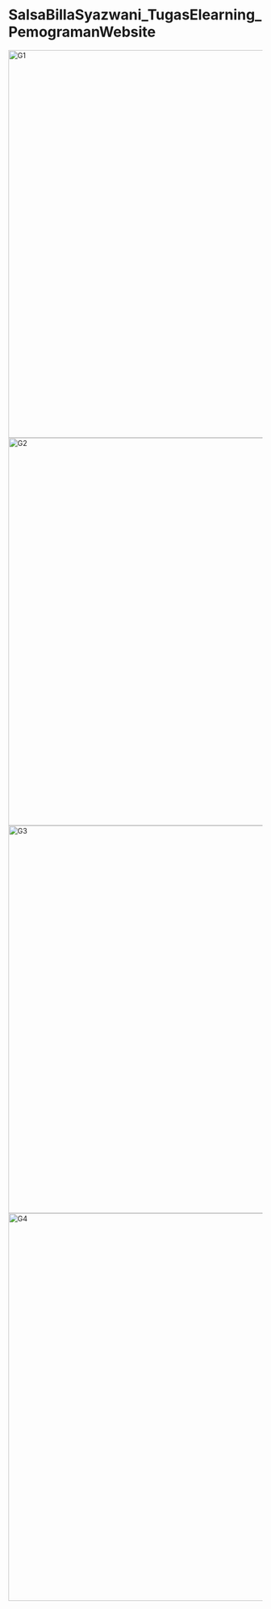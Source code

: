 # SalsaBillaSyazwani_TugasElearning_PemogramanWebsite
<img width="1366" height="768" alt="G1" src="https://github.com/user-attachments/assets/20805711-a515-42fa-b149-74963c8d0339" />
<img width="1366" height="768" alt="G2" src="https://github.com/user-attachments/assets/f7ccb5c6-0351-4dc9-9756-16d5a4db5785" />
<img width="1366" height="768" alt="G3" src="https://github.com/user-attachments/assets/fb3726a4-ead7-499b-a780-0658d24e27ec" />
<img width="1366" height="768" alt="G4" src="https://github.com/user-attachments/assets/5e5cbf5c-c016-48a5-8c64-5e88e5d08ab7" />
